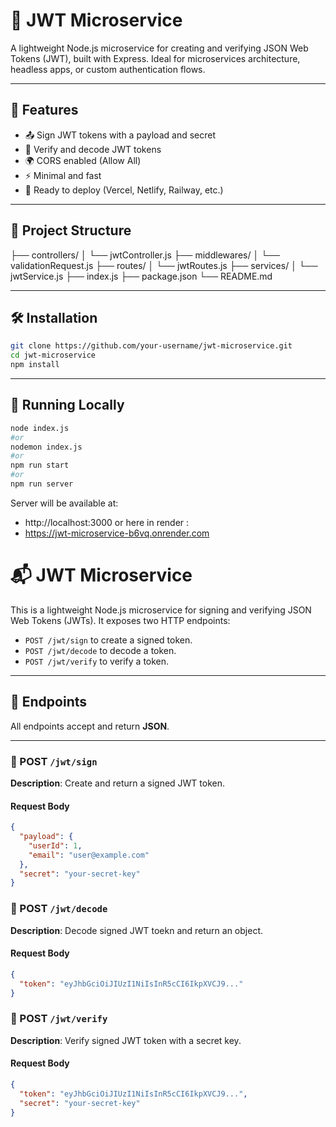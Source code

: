 # 🔐 JWT Microservice

A lightweight Node.js microservice for creating and verifying JSON Web Tokens (JWT), built with Express. Ideal for microservices architecture, headless apps, or custom authentication flows.

---

## 🚀 Features

- 📤 Sign JWT tokens with a payload and secret
- 🔐 Verify and decode JWT tokens
- 🌍 CORS enabled (Allow All)
- ⚡ Minimal and fast
- 🌱 Ready to deploy (Vercel, Netlify, Railway, etc.)

---

## 📁 Project Structure

├── controllers/
│ └── jwtController.js
├── middlewares/
│ └── validationRequest.js
├── routes/
│ └── jwtRoutes.js
├── services/
│ └── jwtService.js
├── index.js
├── package.json
└── README.md

---

## 🛠️ Installation

```bash
git clone https://github.com/your-username/jwt-microservice.git
cd jwt-microservice
npm install
```

---

## 🧪 Running Locally

```bash
node index.js
#or
nodemon index.js
#or
npm run start
#or
npm run server
```

Server will be available at:

- http://localhost:3000
  or here in render :
- https://jwt-microservice-b6vq.onrender.com

# 📬 JWT Microservice

This is a lightweight Node.js microservice for signing and verifying JSON Web Tokens (JWTs). It exposes two HTTP endpoints:

- `POST /jwt/sign` to create a signed token.
- `POST /jwt/decode` to decode a token.
- `POST /jwt/verify` to verify a token.

---

## 🚀 Endpoints

All endpoints accept and return **JSON**.

---

### 🔏 POST `/jwt/sign`

**Description**: Create and return a signed JWT token.

#### Request Body

```json
{
  "payload": {
    "userId": 1,
    "email": "user@example.com"
  },
  "secret": "your-secret-key"
}
```

### 🔏 POST `/jwt/decode`

**Description**: Decode signed JWT toekn and return an object.

#### Request Body

```json
{
  "token": "eyJhbGciOiJIUzI1NiIsInR5cCI6IkpXVCJ9..."
}
```

### 🔏 POST `/jwt/verify`

**Description**: Verify signed JWT token with a secret key.

#### Request Body

```json
{
  "token": "eyJhbGciOiJIUzI1NiIsInR5cCI6IkpXVCJ9...",
  "secret": "your-secret-key"
}
```
